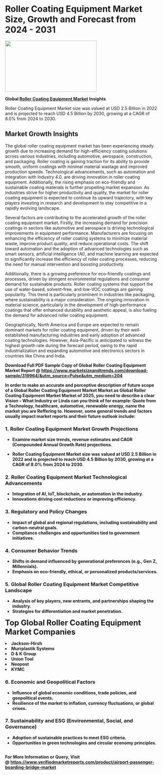 <H1>Roller Coating Equipment Market Size, Growth and Forecast from 2024 - 2031</H1><img class="aligncenter size-medium wp-image-584254" src="https://thirdeyenews.in/wp-content/uploads/2024/09/Global-Market-Research-300x168.jpeg" alt="" width="300" height="168" /><p><strong>Global&nbsp;<a href="https://www.marketsizeandtrends.com/download-sample/319964/&amp;utm_source=Pulse&amp;utm_medium=204">Roller Coating Equipment Market</a> Insights</strong></p><p>Roller Coating Equipment Market size was valued at USD 2.5 Billion in 2022 and is projected to reach USD 4.5 Billion by 2030, growing at a CAGR of 8.0% from 2024 to 2030.</p><p><h2>Market Growth Insights</h2> <p>The global roller coating equipment market has been experiencing steady growth due to increasing demand for high-efficiency coating solutions across various industries, including automotive, aerospace, construction, and packaging. Roller coating is gaining traction for its ability to provide smooth, uniform coatings with minimal material wastage and improved production speeds. Technological advancements, such as automation and integration with Industry 4.0, are driving innovation in roller coating equipment. Additionally, the rising emphasis on eco-friendly and sustainable coating materials is further propelling market expansion. As industries strive for higher productivity and quality, the market for roller coating equipment is expected to continue its upward trajectory, with key players investing in research and development to stay competitive in a rapidly evolving landscape.</p> <p><strong></strong></p> <p>Several factors are contributing to the accelerated growth of the roller coating equipment market. Firstly, the increasing demand for precision coatings in sectors like automotive and aerospace is driving technological improvements in equipment performance. Manufacturers are focusing on enhancing the efficiency of roller coating systems to minimize material waste, improve product quality, and reduce operational costs. The shift toward automation and the adoption of advanced technologies such as smart sensors, artificial intelligence (AI), and machine learning are expected to significantly increase the efficiency of roller coating processes, reducing the need for manual intervention and boosting productivity.</p> <p>Additionally, there is a growing preference for eco-friendly coatings and processes, driven by stringent environmental regulations and consumer demand for sustainable products. Roller coating systems that support the use of water-based, solvent-free, and low-VOC coatings are gaining popularity. This trend is particularly prominent in industries like packaging, where sustainability is a major consideration. The ongoing innovation in material science, particularly in the development of high-performance coatings that offer enhanced durability and aesthetic appeal, is also fueling the demand for advanced roller coating equipment.</p> <p>Geographically, North America and Europe are expected to remain dominant markets for roller coating equipment, driven by their well-established manufacturing industries and early adoption of advanced coating technologies. However, Asia-Pacific is anticipated to witness the highest growth rate during the forecast period, owing to the rapid industrialization and expanding automotive and electronics sectors in countries like China and India.</p> <p><strong></p><p><span class=""><strong>Download Full PDF Sample Copy of Global Roller Coating Equipment Market Report</strong> @ <a href="https://www.marketsizeandtrends.com/download-sample/319964/&amp;utm_source=Pulse&amp;utm_medium=204" target="_blank">https://www.marketsizeandtrends.com/download-sample/319964/&amp;utm_source=Pulse&amp;utm_medium=204</a></span></p><p>In order to make an accurate and perceptive description of future scope of a Global&nbsp;Roller Coating Equipment Market Market as Global&nbsp;Roller Coating Equipment Market Market of 2025, you need to describe a clear Vision &ndash; What Industry or Linda can you think of for example: Quote from a Technology, healthcare, automotive, renewable energy, name the market you are Reffering to. However, some general trends and factors usually impact market reports and their future outlook include:</p><h3>1.&nbsp;<strong>Roller Coating Equipment Market Growth Projections</strong></h3><ul><li>Examine market size trends, revenue estimates and CAGR (Compounded Annual Growth Rate) projections.</li><li><p>Roller Coating Equipment Market size was valued at USD 2.5 Billion in 2022 and is projected to reach USD 4.5 Billion by 2030, growing at a CAGR of 8.0% from 2024 to 2030.</p></li></ul><h3>2.&nbsp;<strong>Roller Coating Equipment Market Technological Advancements</strong></h3><ul><li>Integration of AI, IoT, blockchain, or automation in the industry.</li><li>Innovations driving cost reductions or improving efficiency.</li></ul><h3>3.&nbsp;<strong>Regulatory and Policy Changes</strong></h3><ul><li>Impact of global and regional regulations, including sustainability and carbon-neutral goals.</li><li>Compliance challenges and opportunities tied to government initiatives.</li></ul><h3>4.&nbsp;<strong>Consumer Behavior Trends</strong></h3><ul><li>Shifts in demand influenced by generational preferences (e.g., Gen Z, Millennials).</li><li>Emphasis on eco-friendly, ethical, or personalized products/services.</li></ul><h3>5.&nbsp;<strong>Global Roller Coating Equipment Market Competitive Landscape</strong></h3><ul><li>Analysis of key players, new entrants, and partnerships shaping the industry.</li><li>Strategies for differentiation and market penetration.</li></ul><p data-pm-slice="1 1 []"><span style="color: inherit; font-family: inherit; font-size: 25px;">Top Global Roller Coating Equipment Market Companies</span></p><div class="" data-test-id=""><p><li>Jackson-Hirsh</li><li> Murrplastik Systems</li><li> D & K Group</li><li> Union Tool</li><li> Neopost</li><li> KYMC</li></p></div><h3>6.&nbsp;<strong>Economic and Geopolitical Factors</strong></h3><ul><li>Influence of global economic conditions, trade policies, and geopolitical events.</li><li>Resilience of the market to inflation, currency fluctuations, or global crises.</li></ul><h3>7.&nbsp;<strong>Sustainability and ESG (Environmental, Social, and Governance)</strong></h3><ul><li>Adoption of sustainable practices to meet ESG criteria.</li><li>Opportunities in green technologies and circular economy principles.</li></ul><h2><strong style="font-size: 14px;">For More Information or Query, Visit @&nbsp;</strong><a style="background-color: #ffffff; font-size: 14px;" href="https://www.marketsizeandtrends.com/report/roller-coating-equipment-market/" target="_blank">https://www.verifiedmarketreports.com/product/airport-passenger-boarding-bridge-market</a></h2>
